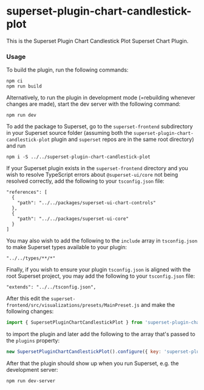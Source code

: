 # superset-plugin-chart-candlestick-plot

This is the Superset Plugin Chart Candlestick Plot Superset Chart Plugin.

### Usage

To build the plugin, run the following commands:

```
npm ci
npm run build
```

Alternatively, to run the plugin in development mode (=rebuilding whenever changes are made), start the dev server with the following command:

```
npm run dev
```

To add the package to Superset, go to the `superset-frontend` subdirectory in your Superset source folder (assuming both the `superset-plugin-chart-candlestick-plot` plugin and `superset` repos are in the same root directory) and run

```
npm i -S ../../superset-plugin-chart-candlestick-plot
```

If your Superset plugin exists in the `superset-frontend` directory and you wish to resolve TypeScript errors about `@superset-ui/core` not being resolved correctly, add the following to your `tsconfig.json` file:

```
"references": [
  {
    "path": "../../packages/superset-ui-chart-controls"
  },
  {
    "path": "../../packages/superset-ui-core"
  }
]
```

You may also wish to add the following to the `include` array in `tsconfig.json` to make Superset types available to your plugin:

```
"../../types/**/*"
```

Finally, if you wish to ensure your plugin `tsconfig.json` is aligned with the root Superset project, you may add the following to your `tsconfig.json` file:

```
"extends": "../../tsconfig.json",
```

After this edit the `superset-frontend/src/visualizations/presets/MainPreset.js` and make the following changes:

```js
import { SupersetPluginChartCandlestickPlot } from 'superset-plugin-chart-candlestick-plot';
```

to import the plugin and later add the following to the array that's passed to the `plugins` property:

```js
new SupersetPluginChartCandlestickPlot().configure({ key: 'superset-plugin-chart-candlestick-plot' }),
```

After that the plugin should show up when you run Superset, e.g. the development server:

```
npm run dev-server
```
